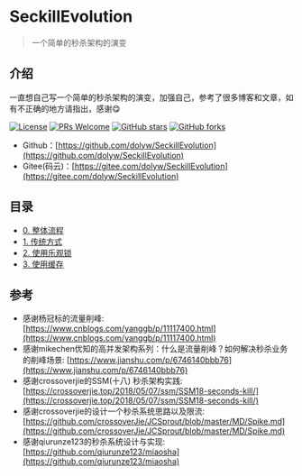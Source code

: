 # SeckillEvolution

> 一个简单的秒杀架构的演变

## 介绍

一直想自己写一个简单的秒杀架构的演变，加强自己，参考了很多博客和文章，如有不正确的地方请指出，感谢:yum:

[![License](https://img.shields.io/badge/license-MIT-blue.svg)](LICENSE)
[![PRs Welcome](https://img.shields.io/badge/PRs-welcome-brightgreen.svg)](https://github.com/dolyw/SeckillEvolution/pulls)
[![GitHub stars](https://img.shields.io/github/stars/dolyw/SeckillEvolution.svg?style=social&label=Stars)](https://github.com/dolyw/SeckillEvolution)
[![GitHub forks](https://img.shields.io/github/forks/dolyw/SeckillEvolution.svg?style=social&label=Fork)](https://github.com/dolyw/SeckillEvolution)

* Github：[https://github.com/dolyw/SeckillEvolution](https://github.com/dolyw/SeckillEvolution)
* Gitee(码云)：[https://gitee.com/dolyw/SeckillEvolution](https://gitee.com/dolyw/SeckillEvolution)

## 目录

* [0. 整体流程](00-Preparation.html)
* [1. 传统方式](01-Tradition-Process.html)
* [2. 使用乐观锁](02-Optimistic-Lock.html)
* [3. 使用缓存](03-Optimistic-Lock-Redis.html)

## 参考

* 感谢杨冠标的流量削峰: [https://www.cnblogs.com/yanggb/p/11117400.html](https://www.cnblogs.com/yanggb/p/11117400.html)
* 感谢mikechen优知的高并发架构系列：什么是流量削峰？如何解决秒杀业务的削峰场景: [https://www.jianshu.com/p/6746140bbb76](https://www.jianshu.com/p/6746140bbb76)
* 感谢crossoverjie的SSM(十八) 秒杀架构实践: [https://crossoverjie.top/2018/05/07/ssm/SSM18-seconds-kill/](https://crossoverjie.top/2018/05/07/ssm/SSM18-seconds-kill/)
* 感谢crossoverjie的设计一个秒杀系统思路以及限流: [https://github.com/crossoverJie/JCSprout/blob/master/MD/Spike.md](https://github.com/crossoverJie/JCSprout/blob/master/MD/Spike.md)
* 感谢qiurunze123的秒杀系统设计与实现: [https://github.com/qiurunze123/miaosha](https://github.com/qiurunze123/miaosha)